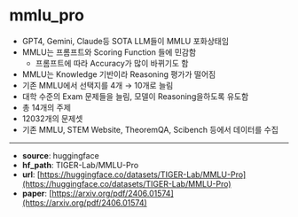 # mmlu_pro
- GPT4, Gemini, Claude등 SOTA LLM들이 MMLU 포화상태임
- MMLU는 프롬프트와 Scoring Function 들에 민감함
    - 프롬프트에 따라 Accuracy가 많이 바뀌기도 함
- MMLU는 Knowledge 기반이라 Reasoning 평가가 떨어짐
- 기존 MMLU에서 선택지를 4개 → 10개로 늘림
- 대학 수준의 Exam 문제들을 늘림, 모델이 Reasoning을하도록 유도함
- 총 14개의 주제
- 12032개의 문제셋
- 기존 MMLU, STEM Website, TheoremQA, Scibench 등에서 데이터를 수집
---
+ **source**: huggingface
+ **hf_path**: TIGER-Lab/MMLU-Pro
+ **url**: [https://huggingface.co/datasets/TIGER-Lab/MMLU-Pro](https://huggingface.co/datasets/TIGER-Lab/MMLU-Pro)  
+ **paper**: [https://arxiv.org/pdf/2406.01574](https://arxiv.org/pdf/2406.01574)  
